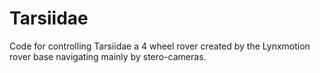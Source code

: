 # Tarsiidae
Code for controlling Tarsiidae a 4 wheel rover created by the Lynxmotion rover base navigating mainly by stero-cameras.
